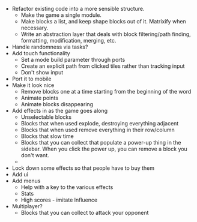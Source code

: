 - Refactor existing code into a more sensible structure. 
    + Make the game a single module.
    + Make blocks a list, and keep shape blocks out of it. Matrixify when necessary.
    + Write an abstraction layer that deals with block filtering/path finding, formatting, modification, merging, etc.
- Handle randomness via tasks?
- Add touch functionality
    + Set a mode build parameter through ports
    + Create an explicit path from clicked tiles rather than tracking input
    + Don't show input
- Port it to mobile
- Make it look nice
    + Remove blocks one at a time starting from the beginning of the word
    + Animate points
    + Animate blocks disappearing
- Add effects in as the game goes along
    + Unselectable blocks
    + Blocks that when used explode, destroying everything adjacent
    + Blocks that when used remove everything in their row/column
    + Blocks that slow time
    + Blocks that you can collect that populate a power-up thing in the sidebar. When you click the power up, you can remove a block you don't want.
    + 
- Lock down some effects so that people have to buy them
- Add ui
- Add menus
    + Help with a key to the various effects
    + Stats
    + High scores - imitate Influence
- Multiplayer?
    + Blocks that you can collect to attack your opponent